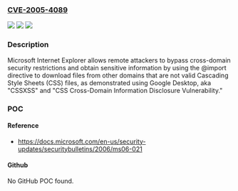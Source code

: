 ### [CVE-2005-4089](https://cve.mitre.org/cgi-bin/cvename.cgi?name=CVE-2005-4089)
![](https://img.shields.io/static/v1?label=Product&message=n%2Fa&color=blue)
![](https://img.shields.io/static/v1?label=Version&message=n%2Fa&color=blue)
![](https://img.shields.io/static/v1?label=Vulnerability&message=n%2Fa&color=brighgreen)

### Description

Microsoft Internet Explorer allows remote attackers to bypass cross-domain security restrictions and obtain sensitive information by using the @import directive to download files from other domains that are not valid Cascading Style Sheets (CSS) files, as demonstrated using Google Desktop, aka "CSSXSS" and "CSS Cross-Domain Information Disclosure Vulnerability."

### POC

#### Reference
- https://docs.microsoft.com/en-us/security-updates/securitybulletins/2006/ms06-021

#### Github
No GitHub POC found.

